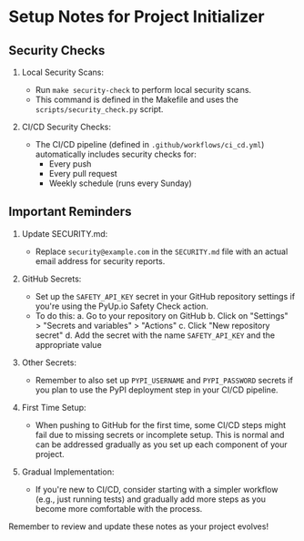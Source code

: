 # Setup Notes for Project Initializer

## Security Checks

1. Local Security Scans:
   - Run `make security-check` to perform local security scans.
   - This command is defined in the Makefile and uses the `scripts/security_check.py` script.

2. CI/CD Security Checks:
   - The CI/CD pipeline (defined in `.github/workflows/ci_cd.yml`) automatically includes security checks for:
     - Every push
     - Every pull request
     - Weekly schedule (runs every Sunday)

## Important Reminders

1. Update SECURITY.md:
   - Replace `security@example.com` in the `SECURITY.md` file with an actual email address for security reports.

2. GitHub Secrets:
   - Set up the `SAFETY_API_KEY` secret in your GitHub repository settings if you're using the PyUp.io Safety Check action.
   - To do this:
     a. Go to your repository on GitHub
     b. Click on "Settings" > "Secrets and variables" > "Actions"
     c. Click "New repository secret"
     d. Add the secret with the name `SAFETY_API_KEY` and the appropriate value

3. Other Secrets:
   - Remember to also set up `PYPI_USERNAME` and `PYPI_PASSWORD` secrets if you plan to use the PyPI deployment step in your CI/CD pipeline.

4. First Time Setup:
   - When pushing to GitHub for the first time, some CI/CD steps might fail due to missing secrets or incomplete setup. This is normal and can be addressed gradually as you set up each component of your project.

5. Gradual Implementation:
   - If you're new to CI/CD, consider starting with a simpler workflow (e.g., just running tests) and gradually add more steps as you become more comfortable with the process.

Remember to review and update these notes as your project evolves!
